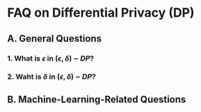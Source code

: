 
# FAQ on Differential Privacy (DP)

[//]: # "----------------------------------------------" 
## A. General Questions

### 1. What is $\epsilon$ in $(\epsilon, \delta)-DP$?


### 2. Waht is $\delta$ in $(\epsilon, \delta)-DP$?


[//]: # "----------------------------------------------" 
## B. Machine-Learning-Related Questions
